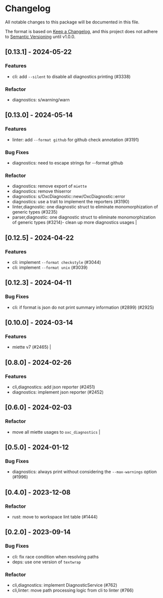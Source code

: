 # Changelog

All notable changes to this package will be documented in this file.

The format is based on [Keep a Changelog](https://keepachangelog.com/en/1.0.0/),
and this project does not adhere to [Semantic Versioning](https://semver.org/spec/v2.0.0.html) until v1.0.0.

## [0.13.1] - 2024-05-22

### Features

* cli: add `--silent` to disable all diagnostics printing (#3338)

### Refactor

* diagnostics: s/warning/warn

## [0.13.0] - 2024-05-14

### Features

* linter: add `--format github` for github check annotation (#3191)

### Bug Fixes

* diagnostics: need to escape strings for --format github

### Refactor

* diagnostics: remove export of `miette`
* diagnostics: remove thiserror
* diagnostics: s/OxcDiagnostic::new/OxcDiagnostic::error
* diagnostics: use a trait to implement the reporters (#3190)
* linter,diagnostic: one diagnostic struct to eliminate monomorphization of generic types (#3235)
* parser,diagnostic: one diagnostic struct to eliminate monomorphization of generic types (#3214)- clean up more diagnostics usages |

## [0.12.5] - 2024-04-22

### Features

* cli: implement `--format checkstyle` (#3044)
* cli: implement `--format unix` (#3039)

## [0.12.3] - 2024-04-11

### Bug Fixes

* cli: if format is json do not print summary information (#2899) (#2925)

## [0.10.0] - 2024-03-14

### Features
- miette v7 (#2465) |

## [0.8.0] - 2024-02-26

### Features

* cli,diagnostics: add json reporter (#2451)
* diagnostics: implement json reporter (#2452)

## [0.6.0] - 2024-02-03

### Refactor
- move all miette usages to `oxc_diagnostics` |

## [0.5.0] - 2024-01-12

### Bug Fixes

* diagnostics: always print without considering the `--max-warnings` option (#1996)

## [0.4.0] - 2023-12-08

### Refactor

* rust: move to workspace lint table (#1444)

## [0.2.0] - 2023-09-14

### Bug Fixes

* cli: fix race condition when resolving paths
* deps: use one version of `textwrap`

### Refactor

* cli,diagnostics: implement DiagnosticService (#762)
* cli,linter: move path processing logic from cli to linter (#766)

